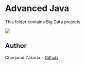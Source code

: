 # Advanced Java

This folder contains Big Data projects

<img src="https://w7.pngwing.com/pngs/627/244/png-transparent-docker-logo-logos-logos-and-brands-icon.png">

## Author

Charjaoui Zakaria - [Github](https://github.com/Zakry27)
